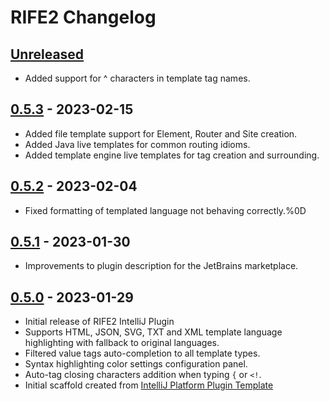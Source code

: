 <!-- Keep a Changelog guide -> https://keepachangelog.com -->

# RIFE2 Changelog

## [Unreleased]
- Added support for ^ characters in template tag names.

## [0.5.3] - 2023-02-15
- Added file template support for Element, Router and Site creation.
- Added Java live templates for common routing idioms.
- Added template engine live templates for tag creation and surrounding.

## [0.5.2] - 2023-02-04
- Fixed formatting of templated language not behaving correctly.%0D

## [0.5.1] - 2023-01-30
- Improvements to plugin description for the JetBrains marketplace.

## [0.5.0] - 2023-01-29
- Initial release of RIFE2 IntelliJ Plugin
- Supports HTML, JSON, SVG, TXT and XML template language highlighting with fallback to original languages.
- Filtered value tags auto-completion to all template types.
- Syntax highlighting color settings configuration panel.
- Auto-tag closing characters addition when typing `{` or `<!`.
- Initial scaffold created from [IntelliJ Platform Plugin Template](https://github.com/JetBrains/intellij-platform-plugin-template)

[Unreleased]: https://github.com/rife2/rife2-idea/compare/v0.5.3...HEAD
[0.5.3]: https://github.com/rife2/rife2-idea/compare/v0.5.2...v0.5.3
[0.5.2]: https://github.com/rife2/rife2-idea/compare/v0.5.1...v0.5.2
[0.5.1]: https://github.com/rife2/rife2-idea/compare/v0.5.0...v0.5.1
[0.5.0]: https://github.com/rife2/rife2-idea/commits/v0.5.0
